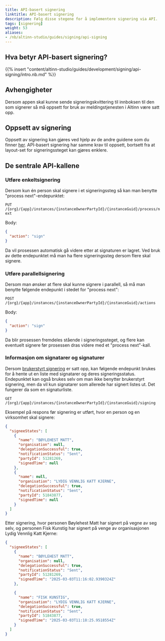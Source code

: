 ```yaml
---
title: API-basert signering
linktitle: API-basert signering
description: Følg disse stegene for å implementere signering via API.
tags: [signering]
weight: 53
aliases:
- /nb/altinn-studio/guides/signing/api-signing
---
```


## Hva betyr API-basert signering?

{{% insert "content/altinn-studio/guides/development/signing/api-signing/intro.nb.md" %}}

## Avhengigheter

Dersom appen skal kunne sende signeringskvittering til innboksen til den som signerer så må oppsett for bruk av meldingstjenesten i Altinn være satt opp.

## Oppsett av signering

Oppsett av signering kan gjøres ved hjelp av de andre guidene som du finner [her](/nb/altinn-studio/v8/guides/development/signing/).
API-basert signering har samme krav til oppsett, bortsett fra at layout-set for signeringssteget kan gjøres enklere.

## De sentrale API-kallene

### Utføre enkeltsignering
Dersom kun én person skal signere i et signeringssteg så kan man benytte "process next"-endepunktet:

`PUT /{org}/{app}/instances/{instanceOwnerPartyId}/{instanceGuid}/process/next`
  
Body:
```json
{
  "action": "sign"
}
```

Da vil prosessen automatisk gå videre etter at signaturen er lagret.
Ved bruk av dette endepunktet må man ha flere signeringssteg dersom flere skal signere.

### Utføre parallellsignering

Dersom man ønsker at flere skal kunne signere i parallell, så må man benytte følgende endepunkt i stedet for "process next":

`POST /{org}/{app}/instances/{instanceOwnerPartyId}/{instanceGuid}/actions`

Body:
```json
{
  "action": "sign"
}
```

Da blir prosessen fremdeles stående i signeringssteget, og flere kan eventuelt signere før prosessen dras videre med et "process next"-kall.

### Informasjon om signatarer og signaturer

Dersom [brukerstyrt signering](/nb/altinn-studio/v8/guides/development/signing/runtime-delegated-signing/) er satt opp, kan følgende endepunkt brukes for å hente ut en liste med signatarer og deres signeringsstatus.
Endepunktet kan også brukes selv om man ikke benytter brukerstyrt signering, men da vil kun signatarer som allerede har signert listes ut. Det fungerer da som en signaturliste.

`GET /{org}/{app}/instances/{instanceOwnerPartyId}/{instanceGuid}/signing`

Eksempel på respons før signering er utført, hvor en person og en virksomhet skal signere:
```json
{
  "signeeStates": [
    {
      "name": "BØYLEHEST MATT",
      "organisation": null,
      "delegationSuccessful": true,
      "notificationStatus": "Sent",
      "partyId": 51281269,
      "signedTime": null
    },
    {
      "name": null,
      "organisation": "LYDIG VENNLIG KATT KJERNE",
      "delegationSuccessful": true,
      "notificationStatus": "Sent",
      "partyId": 51843877,
      "signedTime": null
    }
  ]
}
```

Etter signering, hvor personen Bøylehest Matt har signert på vegne av seg selv, og personen Fisk Kunstig har signert på venge av organisasjonen Lydig Vennlig Katt Kjerne:
```json
{
  "signeeStates": [
    {
      "name": "BØYLEHEST MATT",
      "organisation": null,
      "delegationSuccessful": true,
      "notificationStatus": "Sent",
      "partyId": 51281269,
      "signedTime": "2025-03-03T11:16:02.9390324Z"
    },

    {
      "name": "FISK KUNSTIG",
      "organisation": "LYDIG VENNLIG KATT KJERNE",
      "delegationSuccessful": true,
      "notificationStatus": "Sent",
      "partyId": 51843877,
      "signedTime": "2025-03-03T11:18:25.9518554Z"
    }
  ]
}
```
